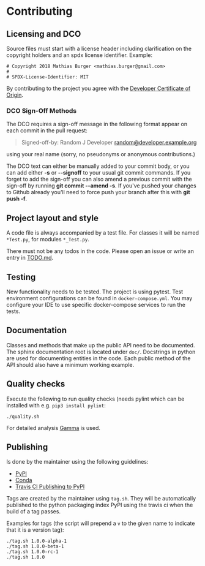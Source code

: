 # Contributing

## Licensing and DCO

Source files must start with a license header including clarification on the copyright holders and an 
spdx license identifier. Example:

```
# Copyright 2018 Mathias Burger <mathias.burger@gmail.com>
#
# SPDX-License-Identifier: MIT
```

By contributing to the project you agree with the [Developer Certificate of Origin](DCO.md).

### DCO Sign-Off Methods
 
The DCO requires a sign-off message in the following format appear on each commit in the pull request:
 
> Signed-off-by: Random J Developer <random@developer.example.org>
 
using your real name (sorry, no pseudonyms or anonymous contributions.)
 
The DCO text can either be manually added to your commit body, or you can add either **-s** or **--signoff** to 
your usual git commit commands. If you forget to add the sign-off you can also amend a previous commit with the 
sign-off by running **git commit --amend -s**. If you've pushed your changes to Github already you'll need to 
force push your branch after this with **git push -f**.

## Project layout and style

A code file is always accompanied by a test file. For classes it will be named `*Test.py`, for modules 
`*_Test.py`.

There must not be any todos in the code. Please open an issue or write an entry in [TODO.md](TODO.md).

## Testing

New functionality needs to be tested. The project is using pytest. Test environment configurations can be found 
in `docker-compose.yml`. You may configure your IDE to use specific docker-compose services to run the tests.

## Documentation

Classes and methods that make up the public API need to be documented. The sphinx documentation root is located 
under `doc/`. Docstrings in python are used for documenting entities in the code. Each public method of the API 
should also have a minimum working example.

## Quality checks

Execute the following to run quality checks (needs pylint which can be installed with e.g. `pip3 install pylint`:
```
./quality.sh
```

For detailed analysis [Gamma](https://mburger.os.mygamma.io) is used.

## Publishing

Is done by the maintainer using the following guidelines:
* [PyPI](https://python-packaging.readthedocs.io/en/latest/minimal.html)
* [Conda](https://conda.io/docs/user-guide/tutorials/build-pkgs.html)
* [Travis CI Publishing to PyPI](https://docs.travis-ci.com/user/deployment/pypi/)

Tags are created by the maintainer using `tag.sh`. They will be automatically published to the python packaging 
index PyPI using the travis ci when the build of a tag passes.

Examples for tags (the script will prepend a `v` to the given name to indicate that it is a version tag):

```
./tag.sh 1.0.0-alpha-1
./tag.sh 1.0.0-beta-1
./tag.sh 1.0.0-rc-1
./tag.sh 1.0.0
```
